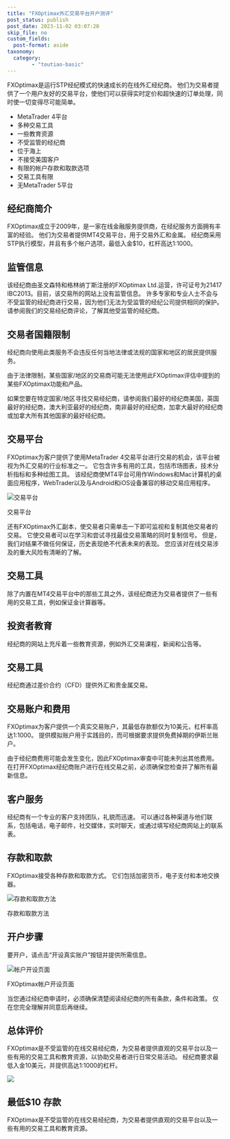 ```yaml
---
title: "FXOptimax外汇交易平台开户测评"
post_status: publish
post_date: 2023-11-02 03:07:20
skip_file: no
custom_fields: 
  post-format: aside
taxonomy:
  category:
        - "toutiao-basic"
---
```


FXOptimax是运行STP经纪模式的快速成长的在线外汇经纪商。 他们为交易者提供了一个用户友好的交易平台，使他们可以获得实时定价和超快速的订单处理，同时使一切变得尽可能简单。

- MetaTrader 4平台
- 多种交易工具
- 一些教育资源
- 不受监管的经纪商
- 位于海上
- 不接受美国客户
- 有限的帐户存款和取款选项
- 交易工具有限
- 无MetaTrader 5平台

## 经纪商简介

FXOptimax成立于2009年，是一家在线金融服务提供商，在经纪服务方面拥有丰富的经验。 他们为交易者提供MT4交易平台，用于交易外汇和金属。 经纪商采用STP执行模型，并且有多个帐户选项，最低入金$10，杠杆高达1:1000。

## 监管信息

该经纪商由圣文森特和格林纳丁斯注册的FXOptimax Ltd.运营，许可证号为21417 IBC2013。目前，该交易所的网站上没有监管信息。 许多专家和专业人士不会与不受监管的经纪商进行交易，因为他们无法为受监管的经纪公司提供相同的保护。 请参阅我们的交易经纪商评论，了解其他受监管的经纪商。

## 交易者国籍限制

经纪商向使用此类服务​​不会违反任何当地法律或法规的国家和地区的居民提供服务。

由于法律限制，某些国家/地区的交易商可能无法使用此FXOptimax评估中提到的某些FXOptimax功能和产品。

如果您要在特定国家/地区寻找交易经纪商，请参阅我们最好的经纪商美国，英国最好的经纪商，澳大利亚最好的经纪商，南非最好的经纪商，加拿大最好的经纪商或加拿大所有其他国家的最好经纪商。

## 交易平台

FXOptimax为客户提供了使用MetaTrader 4交易平台进行交易的机会，该平台被视为外汇交易的行业标准之一。 它包含许多有用的工具，包括市场图表，技术分析指标和多种绘图工具。 该经纪商使MT4平台可用作Windows和Mac计算机的桌面应用程序，WebTrader以及与Android和iOS设备兼容的移动交易应用程序。

![交易平台](https://cdn.fendou.la/funstoutiao/2020/11/FXOptimax-Review-Trading-Platform--1024x745.jpg "交易平台")

交易平台

还有FXOptimax外汇副本，使交易者只需单击一下即可监视和复制其他交易者的交易。 它使交易者可以在学习和尝试寻找最佳交易策略的同时复制信号。 但是，我们对结果不做任何保证，历史表现绝不代表未来的表现。 您应该对在线交易涉及的重大风险有清晰的了解。

## 交易工具

除了内置在MT4交易平台中的那些工具之外，该经纪商还为交易者提供了一些有用的交易工具，例如保证金计算器等。

## 投资者教育

经纪商的网站上充斥着一些教育资源，例如外汇交易课程，新闻和公告等。

## 交易工具

经纪商通过差价合约（CFD）提供外汇和贵金属交易。

## 交易账户和费用

FXOptimax为客户提供一个真实交易账户，其最低存款额仅为10美元，杠杆率高达1:1000。 提供模拟账户用于实践目的，而可根据要求提供免费掉期的伊斯兰账户。

由于经纪商费用可能会发生变化，因此FXOptimax审查中可能未列出其他费用。 在打开FXOptimax经纪商账户进行在线交易之前，必须确保您检查并了解所有最新信息。

## 客户服务

经纪商有一个专业的客户支持团队，礼貌而迅速。 可以通过各种渠道与他们联系，包括电话，电子邮件，社交媒体，实时聊天，或通过填写经纪商网站上的联系表。

## 存款和取款

FXOptimax接受各种存款和取款方式。 它们包括加密货币，电子支付和本地交换器。

![存款和取款方法](https://cdn.fendou.la/funstoutiao/2020/11/FXOptimax-Review-Deposit-and-Withdrawal-Methods-1024x185.jpg "存款和取款方法")

存款和取款方法

## 开户步骤

要开户，请点击“开设真实账户”按钮并提供所需信息。

![帐户开设页面](https://cdn.fendou.la/funstoutiao/2020/11/FXOptimax-Review-Account-Opening-Page-149x1024.jpg "帐户开设页面")

FXOptimax帐户开设页面

当您通过经纪商申请时，必须确保清楚阅读经纪商的所有条款，条件和政策。 仅在您完全理解并同意后再继续。

## 总体评价

FXOptimax是不受监管的在线交易经纪商，为交易者提供直观的交易平台以及一些有用的交易工具和教育资源，以协助交易者进行日常交易活动。 经纪商要求最低入金10美元，并提供高达1:1000的杠杆。

![](https://cdn.fendou.la/funstoutiao/2020/11/FXOptimax-Logo.png)

## 最低$10 存款

FXOptimax是不受监管的在线交易经纪商，为交易者提供直观的交易平台以及一些有用的交易工具和教育资源。
